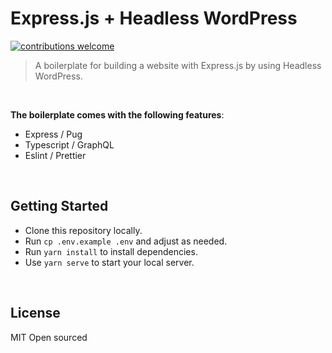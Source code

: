 # Express.js + Headless WordPress

[![contributions welcome](https://img.shields.io/badge/contributions-welcome-brightgreen.svg?style=flat)](https://github.com/mystroken/headless-wordpress-express/issues)

> A boilerplate for building a website with Express.js by using Headless WordPress.

<br>

**The boilerplate comes with the following features**:

* Express / Pug
* Typescript / GraphQL
* Eslint / Prettier

<br>

## Getting Started

- Clone this repository locally.
- Run `cp .env.example .env` and adjust as needed.
- Run `yarn install` to install dependencies.
- Use `yarn serve` to start your local server.

<br>

## License

MIT Open sourced


